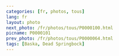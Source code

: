 ```yaml
---
categories: [fr, photos, tous]
lang: fr
layout: photo
next_photo: /fr/photos/tous/P0000100.html
picname: P0000101
prev_photo: /fr/photos/tous/P0000064.html
tags: [Baska, Dead Springbock]
---
```

